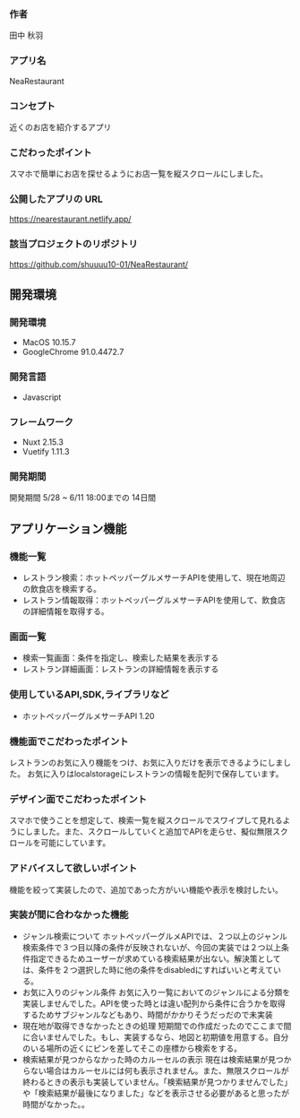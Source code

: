 ### 作者
田中 秋羽

### アプリ名　
NeaRestaurant

### コンセプト
近くのお店を紹介するアプリ

### こだわったポイント
スマホで簡単にお店を探せるようにお店一覧を縦スクロールにしました。

### 公開したアプリの URL
https://nearestaurant.netlify.app/

### 該当プロジェクトのリポジトリ
https://github.com/shuuuu10-01/NeaRestaurant/


## 開発環境
### 開発環境 
* MacOS 10.15.7
* GoogleChrome 91.0.4472.7

### 開発言語
* Javascript

### フレームワーク
* Nuxt 2.15.3
* Vuetify 1.11.3

### 開発期間
開発期間 5/28 ~ 6/11 18:00までの 14日間

## アプリケーション機能

### 機能一覧
* レストラン検索：ホットペッパーグルメサーチAPIを使用して、現在地周辺の飲食店を検索する。
* レストラン情報取得：ホットペッパーグルメサーチAPIを使用して、飲食店の詳細情報を取得する。

### 画面一覧
* 検索一覧画面：条件を指定し、検索した結果を表示する
* レストラン詳細画面：レストランの詳細情報を表示する

### 使用しているAPI,SDK,ライブラリなど
* ホットペッパーグルメサーチAPI 1.20


### 機能面でこだわったポイント
レストランのお気に入り機能をつけ、お気に入りだけを表示できるようにしました。
お気に入りはlocalstorageにレストランの情報を配列で保存しています。

### デザイン面でこだわったポイント
スマホで使うことを想定して、検索一覧を縦スクロールでスワイプして見れるようにしました。また、スクロールしていくと追加でAPIを走らせ、擬似無限スクロールを可能にしています。

### アドバイスして欲しいポイント
機能を絞って実装したので、追加であった方がいい機能や表示を検討したい。

### 実装が間に合わなかった機能
* ジャンル検索について
  ホットペッパーグルメAPIでは、２つ以上のジャンル検索条件で３つ目以降の条件が反映されないが、今回の実装では２つ以上条件指定できるためユーザーが求めている検索結果が出ない。解決策としては、条件を２つ選択した時に他の条件をdisabledにすればいいと考えている。 
* お気に入りのジャンル条件
  お気に入り一覧においてのジャンルによる分類を実装しませんでした。APIを使った時とは違い配列から条件に合うかを取得するためサブジャンルなどもあり、時間がかかりそうだっだので未実装 
* 現在地が取得できなかったときの処理
  短期間での作成だったのでここまで間に合いませんでした。もし、実装するなら、地図と初期値を用意する。自分のいる場所の近くにピンを差してそこの座標から検索をする。 
* 検索結果が見つからなかった時のカルーセルの表示
  現在は検索結果が見つからない場合はカルーセルには何も表示されません。また、無限スクロールが終わるときの表示も実装していません。「検索結果が見つかりませんでした」や「検索結果が最後になりました」などを表示させる必要があると思ったが時間がなかった。。 
